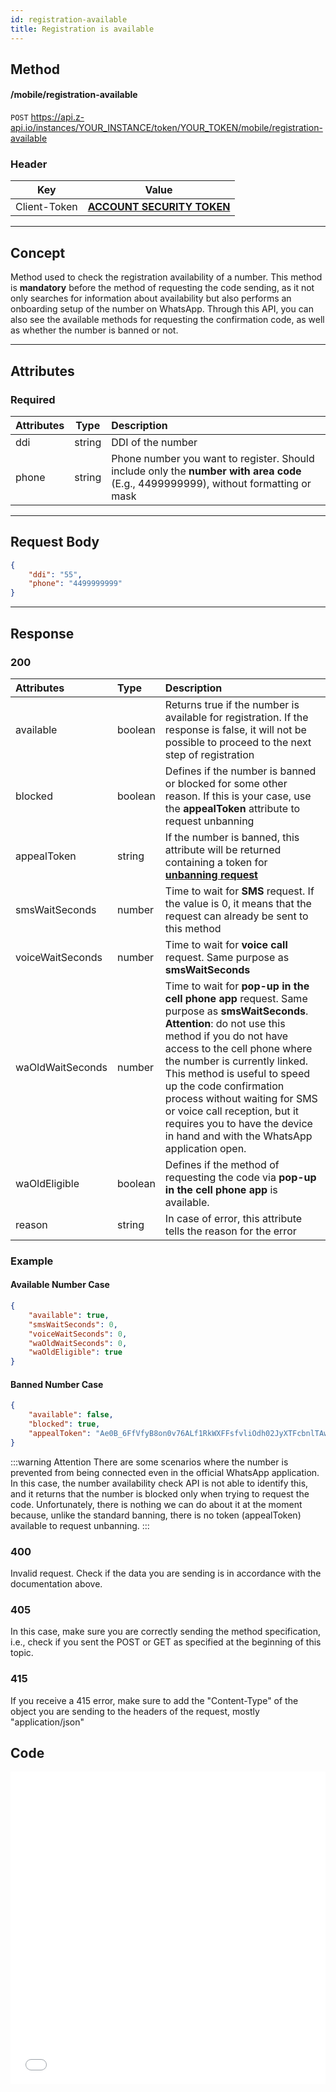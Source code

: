 ```yaml
---
id: registration-available
title: Registration is available
---
```


## Method

#### /mobile/registration-available

`POST` https://api.z-api.io/instances/YOUR_INSTANCE/token/YOUR_TOKEN/mobile/registration-available

### Header

|      Key       |            Value            |
| :------------: |     :-----------------:     |
|  Client-Token  | **[ACCOUNT SECURITY TOKEN](../security/client-token)** |
---

## Concept

Method used to check the registration availability of a number. This method is **mandatory** before the method of requesting the code sending, as it not only searches for information about availability but also performs an onboarding setup of the number on WhatsApp. Through this API, you can also see the available methods for requesting the confirmation code, as well as whether the number is banned or not.

---

## Attributes

### Required

| Attributes | Type | Description |
| :-- | :-: | :-- |
| ddi | string | DDI of the number |
| phone | string | Phone number you want to register. Should include only the **number with area code** (E.g., 4499999999), without formatting or mask |

---

## Request Body

```json
{
    "ddi": "55",
    "phone": "4499999999"
}
```

---

## Response

### 200

| Attributes   | Type     | Description |
| :--------   | :------  | :-------- |
| available   | boolean  | Returns true if the number is available for registration. If the response is false, it will not be possible to proceed to the next step of registration |
| blocked     | boolean  | Defines if the number is banned or blocked for some other reason. If this is your case, use the **appealToken** attribute to request unbanning |
| appealToken | string | If the number is banned, this attribute will be returned containing a token for **[unbanning request](./request-unbanning)** |
| smsWaitSeconds   | number | Time to wait for **SMS** request. If the value is 0, it means that the request can already be sent to this method |
| voiceWaitSeconds | number | Time to wait for **voice call** request. Same purpose as **smsWaitSeconds** |
| waOldWaitSeconds | number | Time to wait for **pop-up in the cell phone app** request. Same purpose as **smsWaitSeconds**. **Attention**: do not use this method if you do not have access to the cell phone where the number is currently linked. This method is useful to speed up the code confirmation process without waiting for SMS or voice call reception, but it requires you to have the device in hand and with the WhatsApp application open. |
| waOldEligible | boolean | Defines if the method of requesting the code via **pop-up in the cell phone app** is available. |
| reason | string | In case of error, this attribute tells the reason for the error |


### Example

#### Available Number Case

```json
{
    "available": true,
    "smsWaitSeconds": 0,
    "voiceWaitSeconds": 0,
    "waOldWaitSeconds": 0,
    "waOldEligible": true
}
```

#### Banned Number Case

```json
{
    "available": false,
    "blocked": true,
    "appealToken": "Ae0B_6FfVfyB8on0v76ALf1RkWXFFsfvliOdh02JyXTFcbnlTAwO5_h5Ju4L5zfa-fhWKIzQhtXYhZTGRZxwYE3_iPgJ0nimuOkjrZLvnBOf-5Sitf2zmJJRs--1EJc5mvYRA1qJnHyktSBM7ZQWrsV9Lddyrj0TyCMKa_nXhvHwNfg8n5yz7tita5s"
}
```

:::warning Attention
There are some scenarios where the number is prevented from being connected even in the official WhatsApp application. In this case, the number availability check API is not able to identify this, and it returns that the number is blocked only when trying to request the code. Unfortunately, there is nothing we can do about it at the moment because, unlike the standard banning, there is no token (appealToken) available to request unbanning.
:::

### 400

Invalid request. Check if the data you are sending is in accordance with the documentation above.

### 405

In this case, make sure you are correctly sending the method specification, i.e., check if you sent the POST or GET as specified at the beginning of this topic.

### 415

If you receive a 415 error, make sure to add the "Content-Type" of the object you are sending to the headers of the request, mostly "application/json"


## Code

<iframe src="//api.apiembed.com/?source=https://raw.githubusercontent.com/Z-API/z-api-docs/main/json-examples/registration-available.json&targets=all" frameborder="0" scrolling="no" width="100%" height="500px" seamless></iframe>
